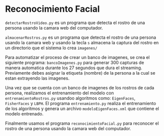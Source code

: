 # Reconocimiento Facial

```detectarRostroVideo.py``` es un programa que detecta el rostro de una persona usando la camara web del computador.

```almacenarRostros.py``` es un programa que detecta el rostro de una persona usando la camara web y usando la tecla ```s``` almacena la captura del rostro en un directorio que el sistema lo crea ```imagenes/```

Para automatizar el proceso de crear un banco de imagenes, se crea el siguiente programa: ```bancoImagenes.py``` para generar 300 capturas de manera automatica durante los 27 segundos que dura el streaming. Previamente debes asignar la etiqueta (nombre) de la persona a la cual se estan extrayendo las imagenes.

Una vez que se cuenta con un banco de imagenes de los rostros de cada persona, realizamos el entrenamiento del modelo con ```entrenamientoRostros.py``` usandoo algoritmos como: ```EigenFaces```, ```FisherFaces``` y ```LBPH```. El programa ```entrenamiento.py``` realiza el entrenamiento de los algoritmos y genera un archivo ```modeloEigenFaces.xml``` que contiene el modelo entrenado.

Finalmente usamos el programa ```reconocimientoFacial.py``` para reconocer el rostro de una persona usando la camara web del computador.
